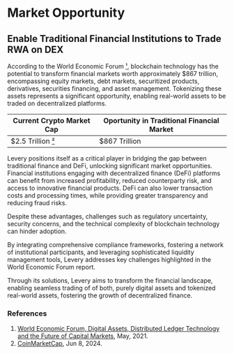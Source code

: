 # Market Opportunity

## Enable Traditional Financial Institutions to Trade RWA on DEX

According to the World Economic Forum [¹](market-opportunity.md#references), blockchain technology has the potential to transform financial markets worth approximately $867 trillion, encompassing equity markets, debt markets, securitized products, derivatives, securities financing, and asset management. Tokenizing these assets represents a significant opportunity, enabling real-world assets to be traded on decentralized platforms.

| Current Crypto Market Cap                           | Oportunity in Traditional Financial Market |
| --------------------------------------------------- | ------------------------------------------ |
| $2.5 Trillion [²](market-opportunity.md#references) | $867 Trillion                              |

Levery positions itself as a critical player in bridging the gap between traditional finance and DeFi, unlocking significant market opportunities. Financial institutions engaging with decentralized finance (DeFi) platforms can benefit from increased profitability, reduced counterparty risk, and access to innovative financial products. DeFi can also lower transaction costs and processing times, while providing greater transparency and reducing fraud risks.

Despite these advantages, challenges such as regulatory uncertainty, security concerns, and the technical complexity of blockchain technology can hinder adoption.

By integrating comprehensive compliance frameworks, fostering a network of institutional participants, and leveraging sophisticated liquidity management tools, Levery addresses key challenges highlighted in the World Economic Forum report.

Through its solutions, Levery aims to transform the financial landscape, enabling seamless trading of of both, purely digital assets and tokenized real-world assets, fostering the growth of decentralized finance.

### References

1. [World Economic Forum, Digital Assets, Distributed Ledger Technology and the Future of Capital Markets](https://www3.weforum.org/docs/WEF\_Digital\_Assets\_Distributed\_Ledger\_Technology\_2021.pdf), May, 2021.
2. [CoinMarketCap](https://coinmarketcap.com/), Jun 8, 2024.
